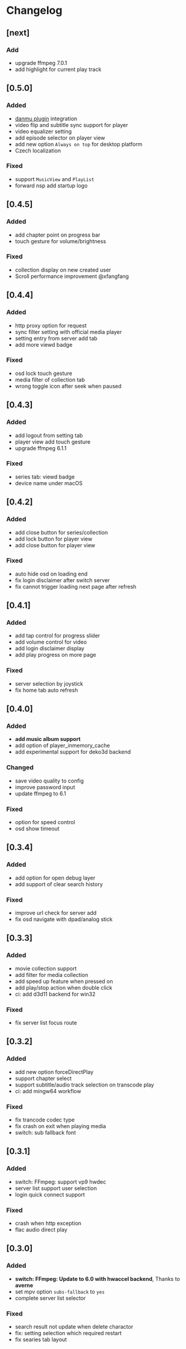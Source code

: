# Changelog

## [next]

### Add

* upgrade ffmpeg 7.0.1
* add highlight for current play track

## [0.5.0]

### Added

* [danmu plugin](https://github.com/cxfksword/jellyfin-plugin-danmu) integration
* video flip and subtitle sync support for player
* video equalizer setting
* add episode selector on player view
* add new option `Always on top` for desktop platform
* Czech localization

### Fixed

* support `MusicView` and `PlayList`
* forward nsp add startup logo

## [0.4.5]

### Added

* add chapter point on progress bar
* touch gesture for volume/brightness

### Fixed

* collection display on new created user
* Scroll performance improvement @xfangfang

## [0.4.4]

### Added

* http proxy option for request
* sync filter setting with official media player
* setting entry from server add tab
* add more viewd badge

### Fixed

* osd lock touch gesture
* media filter of collection tab
* wrong toggle icon after seek when paused

## [0.4.3]

### Added

* add logout from setting tab
* player view add touch gesture
* upgrade ffmpeg 6.1.1

### Fixed

* series tab: viewd badge
* device name under macOS

## [0.4.2]

### Added

* add close button for series/collection
* add lock button for player view
* add close button for player view

### Fixed

* auto hide osd on loading end
* fix login disclaimer after switch server
* fix cannot trigger loading next page after refresh

## [0.4.1]

### Added

* add tap control for progress slider
* add volume control for video
* add login disclaimer display
* add play progress on more page

### Fixed

* server selection by joystick
* fix home tab auto refresh

## [0.4.0]

### Added

* **add music album support**
* add option of player_inmemory_cache
* add experimental support for deko3d backend

### Changed

* save video quality to config
* improve password input
* update ffmpeg to 6.1

### Fixed

* option for speed control
* osd show timeout

## [0.3.4]

### Added

* add option for open debug layer
* add support of clear search history 

### Fixed

* improve url check for server add
* fix osd navigate with dpad/analog stick

## [0.3.3]

### Added

* movie collection support
* add filter for media collection
* add speed up feature when pressed on
* add play/stop action when double click
* ci: add d3d11 backend for win32

### Fixed

* fix server list focus route

## [0.3.2]

### Added

* add new option forceDirectPlay
* support chapter select
* support subtitle/audio track selection on transcode play
* ci: add mingw64 workflow

### Fixed

* fix trancode codec type
* fix crash on exit when playing media
* switch: sub fallback font

## [0.3.1]

### Added

* switch: FFmpeg: support vp9 hwdec
* server list support user selection
* login quick connect support

### Fixed

* crash when http exception
* flac audio direct play

## [0.3.0]

### Added

* **switch: FFmpeg: Update to 6.0 with hwaccel backend**, Thanks to **averne**
* set mpv option `subs-fallback` to `yes`
* complete server list selector

### Fixed

* search result not update when delete charactor
* fix: setting selection which required restart
* fix searies tab layout
